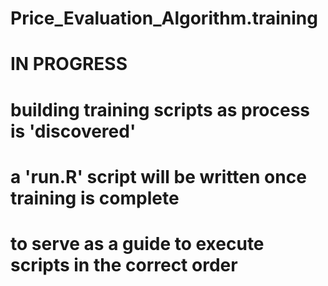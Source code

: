 # Price_Evaluation_Algorithm.training

# IN PROGRESS

# building training scripts as process is 'discovered'

# a 'run.R' script will be written once training is complete

# to serve as a guide to execute scripts in the correct order


